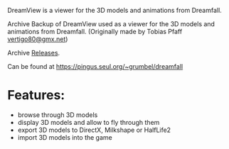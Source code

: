 DreamView is a viewer for the 3D models and animations from Dreamfall.

Archive Backup of DreamView used as a viewer for the 3D models and animations from Dreamfall. (Originally made by Tobias Pfaff vertigo80@gmx.net)

Archive [Releases](https://github.com/illusion98/DreamView/releases/tag/Archive).

Can be found at https://pingus.seul.org/~grumbel/dreamfall

# Features:
- browse through 3D models
- display 3D models and allow to fly through them
- export 3D models to DirectX, Milkshape or HalfLife2
- import 3D models into the game
